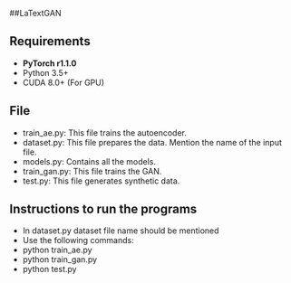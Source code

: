 ##LaTextGAN 

## Requirements
* **PyTorch r1.1.0**
* Python 3.5+
* CUDA 8.0+ (For GPU)

## File
* train_ae.py: This file trains the autoencoder.
* dataset.py: This file prepares the data. Mention the name of the input file.
* models.py: Contains all the models.
* train_gan.py: This file trains the GAN.
* test.py: This file generates synthetic data.

## Instructions to run the programs
* In dataset.py dataset file name should be mentioned
* Use the following commands: 
* python train_ae.py
* python train_gan.py
* python test.py